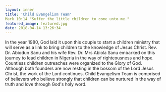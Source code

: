 ```yaml
---
layout: inner
title: 'Child Evangelism Team'
Mark 10:14 "Suffer the little children to come unto me."
featured_image: featured.jpg
date: 2018-04-14 13:26:34
---
```



In the year 1980, God laid it upon this couple to start a children ministry that will serve as a link to bring children to the knowledge of Jesus Christ. Rev. Dr. Abiodun Sanu and his wife Rev. Dr. Mrs Abiola Sanu embarked on this journey to lead children in Nigeria in the way of righteousness and hope. Countless children outreaches were organized to the Glory of God. Although both founders are now resting in the bossom of the Lord Jesus Christ, the work of the Lord continues. Child Evangelism Team is comprised of believers who believe strongly that children can be nurtured in the way of truth and love through God's holy word.


